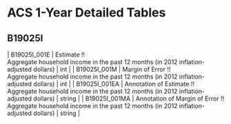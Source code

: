 # ACS 1-Year Detailed Tables

## B19025I

| B19025I_001E | Estimate !!<br>Aggregate household income in the past 12 months (in 2012 inflation-adjusted dollars) | int |
| B19025I_001M | Margin of Error !!<br>Aggregate household income in the past 12 months (in 2012 inflation-adjusted dollars) | int |
| B19025I_001EA | Annotation of Estimate !!<br>Aggregate household income in the past 12 months (in 2012 inflation-adjusted dollars) | string |
| B19025I_001MA | Annotation of Margin of Error !!<br>Aggregate household income in the past 12 months (in 2012 inflation-adjusted dollars) | string |

